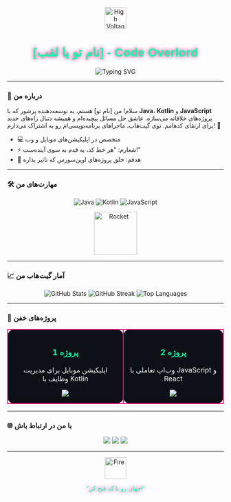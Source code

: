 <div align="center">
  <img src="https://raw.githubusercontent.com/Tarikul-Islam-Anik/Animated-Fluent-Emojis/master/Emojis/Objects/High%20Voltage.png" alt="High Voltage" width="50"/>
  <h1 style="font-family: 'Orbitron', sans-serif; color: #00FFAA; text-shadow: 0 0 10px #FF007A;"> [نام تو یا لقب] - Code Overlord </h1>
  <img src="https://readme-typing-svg.herokuapp.com?font=Orbitron&color=FF007A&size=24¢er=true&vCenter=true&width=600&lines=هک+جهان+با+کد;غلبه+بر+چالش‌های+دیجیتال;سازنده+آینده!" alt="Typing SVG"/>
</div>

---

### 🌃 درباره من
سلام! من [نام تو] هستم، یه توسعه‌دهنده پرشور که با **Java**، **Kotlin** و **JavaScript** پروژه‌های خلاقانه می‌سازه. عاشق حل مسائل پیچیده‌ام و همیشه دنبال راه‌های جدید برای ارتقای کدهامم. توی گیت‌هاب، ماجراهای برنامه‌نویسی‌ام رو به اشتراک می‌ذارم! 🚀

- 💻 متخصص در اپلیکیشن‌های موبایل و وب
- ⚡ شعارم: "هر خط کد، یه قدم به سوی آینده‌ست!"
- 🎯 هدفم: خلق پروژه‌های اوپن‌سورس که تاثیر بذاره

---

### 🛠️ مهارت‌های من
<p align="center">
  <img src="https://img.shields.io/badge/Java-%23ED8B00.svg?style=plastic&labelColor=000000&logo=java&logoColor=white&effect=glow" alt="Java"/>
  <img src="https://img.shields.io/badge/Kotlin-%230095D5.svg?style=plastic&labelColor=000000&logo=kotlin&logoColor=white&effect=glow" alt="Kotlin"/>
  <img src="https://img.shields.io/badge/JavaScript-%23F7DF1E.svg?style=plastic&labelColor=000000&logo=javascript&logoColor=black&effect=glow" alt="JavaScript"/>
</p>
<p align="center">
  <img src="https://raw.githubusercontent.com/Tarikul-Islam-Anik/Animated-Fluent-Emojis/master/Emojis/Objects/Rocket.png" alt="Rocket" width="100"/>
</p>

---

### 📈 آمار گیت‌هاب من
<p align="center">
  <img src="https://github-readme-stats.vercel.app/api?username=YOUR_GITHUB_USERNAME&show_icons=true&theme=vision-friendly-dark&border_color=FF007A&title_color=00FFAA&icon_color=FF007A" alt="GitHub Stats"/>
  <img src="https://github-readme-streak-stats.herokuapp.com/?user=YOUR_GITHUB_USERNAME&theme=vision-friendly-dark&border=FF007A&ring=00FFAA&fire=FF007A" alt="GitHub Streak"/>
  <img src="https://github-readme-stats.vercel.app/api/top-langs/?username=YOUR_GITHUB_USERNAME&layout=compact&theme=vision-friendly-dark&border_color=FF007A&title_color=00FFAA" alt="Top Languages"/>
</p>

---

### 🚀 پروژه‌های خفن
<div align="center">
  <table>
    <tr>
      <td align="center" style="background: #0D1117; border: 2px solid #FF007A; border-radius: 15px; padding: 15px;">
        <h3 style="color: #00FFAA;">پروژه 1</h3>
        <p style="color: #FFFFFF;">اپلیکیشن موبایل برای مدیریت وظایف با Kotlin</p>
        <a href="YOUR_PROJECT_LINK"><img src="https://img.shields.io/badge/GitHub-181717.svg?style=flat&logo=github&logoColor=white&color=00FFAA"/></a>
      </td>
      <td align="center" style="background: #0D1117; border: 2px solid #FF007A; border-radius: 15px; padding: 15px;">
        <h3 style="color: #00FFAA;">پروژه 2</h3>
        <p style="color: #FFFFFF;">وب‌اپ تعاملی با JavaScript و React</p>
        <a href="YOUR_PROJECT_LINK"><img src="https://img.shields.io/badge/GitHub-181717.svg?style=flat&logo=github&logoColor=white&color=00FFAA"/></a>
      </td>
    </tr>
  </table>
</div>

---

### 🌐 با من در ارتباط باش
<p align="center">
  <a href="https://linkedin.com/in/YOUR_LINKEDIN"><img src="https://img.shields.io/badge/LinkedIn-%230077B5.svg?style=plastic&labelColor=000000&logo=linkedin&logoColor=white&effect=glow"/></a>
  <a href="https://twitter.com/YOUR_TWITTER"><img src="https://img.shields.io/badge/Twitter-%231DA1F2.svg?style=plastic&labelColor=000000&logo=twitter&logoColor=white&effect=glow"/></a>
  <a href="YOUR_WEBSITE"><img src="https://img.shields.io/badge/Website-%23FF4500.svg?style=plastic&labelColor=000000&logo=firefox&logoColor=white&effect=glow"/></a>
</p>

---

<div align="center">
  <img src="https://raw.githubusercontent.com/Tarikul-Islam-Anik/Animated-Fluent-Emojis/master/Emojis/Objects/Fire.png" alt="Fire" width="50"/>
  <p style="font-family: 'Orbitron', sans-serif; color: #00FFAA; text-shadow: 0 0 10px #FF007A;"> "جهان رو با کد فتح کن!" </p>
</div>

